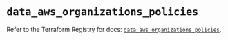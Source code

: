 # `data_aws_organizations_policies`

Refer to the Terraform Registry for docs: [`data_aws_organizations_policies`](https://registry.terraform.io/providers/hashicorp/aws/6.14.0/docs/data-sources/organizations_policies).
